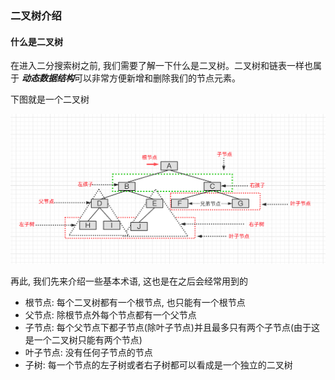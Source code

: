### 二叉树介绍

#### 什么是二叉树
在进入二分搜索树之前, 我们需要了解一下什么是二叉树。二叉树和链表一样也属于
***动态数据结构***可以非常方便新增和删除我们的节点元素。

下图就是一个二叉树

![二叉树概念图](https://github.com/basebase/document/blob/master/DataStructure/%E4%BA%8C%E5%88%86%E6%90%9C%E7%B4%A2%E6%A0%91/%E5%9B%BE%E7%89%87/%E4%BA%8C%E5%8F%89%E6%A0%91%E6%A6%82%E5%BF%B5%E5%9B%BE.png?raw=true)


再此, 我们先来介绍一些基本术语, 这也是在之后会经常用到的
* 根节点: 每个二叉树都有一个根节点, 也只能有一个根节点
* 父节点: 除根节点外每个节点都有一个父节点
* 子节点: 每个父节点下都子节点(除叶子节点)并且最多只有两个子节点(由于这是一个二叉树只能有两个节点)
* 叶子节点: 没有任何子节点的节点
* 子树: 每一个节点的左子树或者右子树都可以看成是一个独立的二叉树